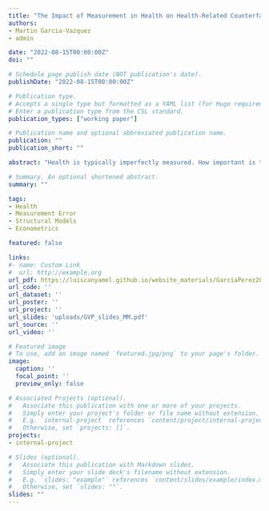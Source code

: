 ```yaml
---
title: "The Impact of Measurement in Health on Health-Related Counterfactuals"
authors:
- Martin Garcia-Vazquez
- admin

date: "2022-08-15T00:00:00Z"
doi: ""

# Schedule page publish date (NOT publication's date).
publishDate: "2022-08-15T00:00:00Z"

# Publication type.
# Accepts a single type but formatted as a YAML list (for Hugo requirements).
# Enter a publication type from the CSL standard.
publication_types: ["working paper"]

# Publication name and optional abbreviated publication name.
publication: ""
publication_short: ""

abstract: "Health is typically imperfectly measured. How important is this imperfect observability to evaluate the costs of bad health? We estimate a dynamic, structural life-cycle model of savings and labor supply with health risk under two assumptions on the observability of health. The first one, which is prevalent in much of the literature, is that health is perfectly observable. The second one is that, while health is not observable, a battery of noisy measures of health is available to the researcher. We find that ignoring measurement error in health leads to substantially underestimating both the persistence of health and the time costs of being unhealthy. Ultimately, measurement error has an effect on the estimated lifetime costs of bad health—as measured by labor earnings, hours worked, consumption, and assets—leading to underestimate these by as much as 300%. A key message of our paper is that estimating the lifetime costs of bad health using structural economic models requires researchers to worry about measurement error in health."

# Summary. An optional shortened abstract.
summary: ""

tags:
- Health
- Measurement Error
- Structural Models
- Econometrics

featured: false

links:
#- name: Custom Link
#  url: http://example.org
url_pdf: https://luiscanyamel.github.io/website_materials/GarciaPerez2022.pdf
url_code: ''
url_dataset: ''
url_poster: ''
url_project: ''
url_slides: 'uploads/GVP_slides_MM.pdf'
url_source: ''
url_video: ''

# Featured image
# To use, add an image named `featured.jpg/png` to your page's folder. 
image:
  caption: ''
  focal_point: ''
  preview_only: false

# Associated Projects (optional).
#   Associate this publication with one or more of your projects.
#   Simply enter your project's folder or file name without extension.
#   E.g. `internal-project` references `content/project/internal-project/index.md`.
#   Otherwise, set `projects: []`.
projects:
- internal-project

# Slides (optional).
#   Associate this publication with Markdown slides.
#   Simply enter your slide deck's filename without extension.
#   E.g. `slides: "example"` references `content/slides/example/index.md`.
#   Otherwise, set `slides: ""`.
slides: ""
---
```




